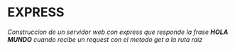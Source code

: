 # EXPRESS

*Construccion de un servidor web con express que responde la frase **HOLA MUNDO** cuando recibe un request con el metodo get a la ruta raiz*


